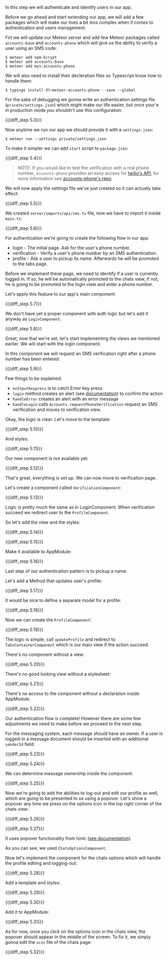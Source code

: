 In this step we will authenticate and identify users in our app.

Before we go ahead and start extending our app, we will add a few packages which will make our lives a bit less complex when it comes to authentication and users management.

Firt we will update our Meteor server and add few Meteor packages called `accounts-base` and `accounts-phone` which will give us the ability to verify a user using an SMS code:

    $ meteor add npm-bcrypt
    $ meteor add accounts-base
    $ meteor add mys:accounts-phone

We will also need to install their decleration files so Typescript know how to handle them:

    $ typings install dt~meteor-accounts-phone --save --global

For the sake of debugging we gonna write an authentication settings file (`private/settings.json`) which might make our life easier, but once your'e in production mode you *shouldn't* use this configuration:

{{{diff_step 5.3}}}

Now anytime we run our app we should provide it with a `settings.json`:

    $ meteor run --settings private/settings.json

To make it simpler we can add `start` script to `package.json`:

{{{diff_step 5.4}}}

> *NOTE*: If you would like to test the verification with a real phone number, `accounts-phone` provides an easy access for [twilio's API](https://www.twilio.com/), for more information see [accounts-phone's repo](https://github.com/okland/accounts-phone).

We will now apply the settings file we've just created so it can actually take effect:

{{{diff_step 5.5}}}

We created `server/imports/api/sms.ts` file, now we have to import it inside `main.ts`:

{{{diff_step 5.6}}}

For authentication we're going to create the following flow in our app:

- login - The initial page. Ask for the user's phone number.
- verification - Verify a user's phone number by an SMS authentication.
- profile - Ask a user to pickup its name. Afterwards he will be promoted to the tabs page.

Before we implement these page, we need to identify if a user is currently logged in. If so, he will be automatically promoted to the chats view, if not, he is going to be promoted to the login view and enter a phone number.

Let's apply this feature to our app's main component:

{{{diff_step 5.7}}}

We don't have yet a proper component with auth logic but let's add it anyway as `LoginComponent`:

{{{diff_step 5.8}}}

Great, now that we're set, let's start implementing the views we mentioned earlier. We will start with the login component.

In this component we will request an SMS verification right after a phone number has been entered:

{{{diff_step 5.9}}}

Few things to be explained:

- `onInputKeypress` is to catch Enter key press
- `login` method creates an alert (see [documentation](http://ionicframework.com/docs/v2/components/#alert)) to confirm the action
- `handleError` creates an alert with an error message
- `handleLogin` calls `Accounts.requestPhoneVerification` request an SMS verification and moves to verification view.

Okay, the logic is clear. Let's move to the template:

{{{diff_step 5.10}}}

And styles:

{{{diff_step 5.11}}}

Our new component is not available yet:

{{{diff_step 5.12}}}

That's great, everything is set up. We can now move to verification page.

Let's create a component called `VerificationComponent`:

{{{diff_step 5.13}}}

Logic is pretty much the same as in LoginComponent. When verification succeed we redirect user to the `ProfileComponent`.

So let's add the view and the styles:

{{{diff_step 5.14}}}

{{{diff_step 5.15}}}

Make it available to AppModule:

{{{diff_step 5.16}}}

Last step of our authentication pattern is to pickup a name.

Let's add a Method that updates user's profile:

{{{diff_step 5.17}}}


It would be nice to define a separate model for a profile:

{{{diff_step 5.18}}}

Now we can create the `ProfileComponent`:

{{{diff_step 5.19}}}

The logic is simple, call `updateProfile` and redirect to `TabsContainerComponent` which is our main view if the action succeed.

There's no component without a view:

{{{diff_step 5.20}}}

There's no good looking view without a stylesheet:

{{{diff_step 5.21}}}

There's no access to the component without a declaration inside AppModule:

{{{diff_step 5.22}}}

Our authentication flow is complete! However there are some few adjustments we need to make before we proceed to the next step.

For the messaging system, each message should have an owner. If a user is logged-in a message document should be inserted with an additional `senderId` field:

{{{diff_step 5.23}}}

{{{diff_step 5.24}}}

We can determine message ownership inside the component:

{{{diff_step 5.25}}}

Now we're going to add the abilities to log-out and edit our profile as well, which are going to be presented to us using a popover. 
Let's show a popover any time we press on the options icon in the top right corner of the chats view:

{{{diff_step 5.26}}}

{{{diff_step 5.27}}}

It uses popover functionality from Ionic ([see documentation](http://ionicframework.com/docs/v2/components/#popovers)).

As you can see, we used `ChatsOptionsComponent`.

Now let's implement the component for the chats options which will handle the profile editing and logging-out:

{{{diff_step 5.28}}}

Add a template and styles:

{{{diff_step 5.29}}}

{{{diff_step 5.30}}}

Add it to AppModule:

{{{diff_step 5.31}}}

As for now, once you click on the options icon in the chats view, the popover should appear in the middle of the screen. To fix it, we simply gonna edit the `scss` file of the chats page:

{{{diff_step 5.32}}}
